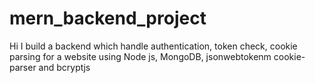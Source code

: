 # mern_backend_project
Hi I build a backend which handle authentication, token check, cookie parsing for a website using Node js, MongoDB, jsonwebtokenm cookie-parser and bcryptjs
